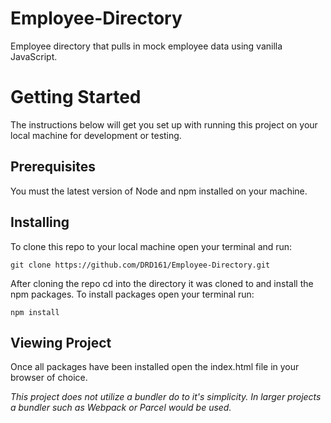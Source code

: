 # Employee-Directory

Employee directory that pulls in mock employee data using vanilla JavaScript.

# Getting Started

The instructions below will get you set up with running this project on your local machine for development or testing.

## Prerequisites

You must the latest version of Node and npm installed on your machine.

## Installing

To clone this repo to your local machine open your terminal and run:
```
git clone https://github.com/DRD161/Employee-Directory.git
```

After cloning the repo cd into the directory it was cloned to and install the npm packages. To install packages open your terminal run:

```
npm install
```

## Viewing Project

Once all packages have been installed open the index.html file in your browser of choice.

_This project does not utilize a bundler do to it's simplicity. In larger projects a bundler such as Webpack or Parcel would be used._
